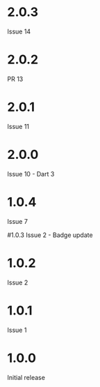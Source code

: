 # 2.0.3
Issue 14

# 2.0.2
PR 13

# 2.0.1
Issue 11

# 2.0.0
Issue 10 - Dart 3

# 1.0.4
Issue 7

#1.0.3
Issue 2 - Badge update

# 1.0.2
Issue 2

# 1.0.1
Issue 1

# 1.0.0
Initial release